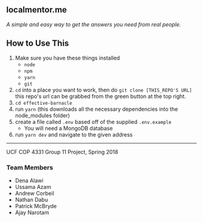 localmentor.me
---
_A simple and easy way to get the answers you need from real people._

## How to Use This
1. Make sure you have these things installed
    * `node`
    * `npm`
    * `yarn`
    * `git`
2. `cd` into a place you want to work, then do `git clone [THIS_REPO'S URL]` this repo's url can be grabbed from the green button at the top right.
3. `cd effective-barnacle`
4. run `yarn` (this downloads all the necessary dependencies into the node_modules folder)
5. create a file called `.env` based off of the supplied `.env.example`
    * You will need a MongoDB database
6. run `yarn dev` and navigate to the given address

---

UCF COP 4331 Group 11 Project, Spring 2018
### Team Members
* Dena Alawi
* Ussama Azam
* Andrew Corbeil
* Nathan Dabu
* Patrick McBryde
* Ajay Narotam
